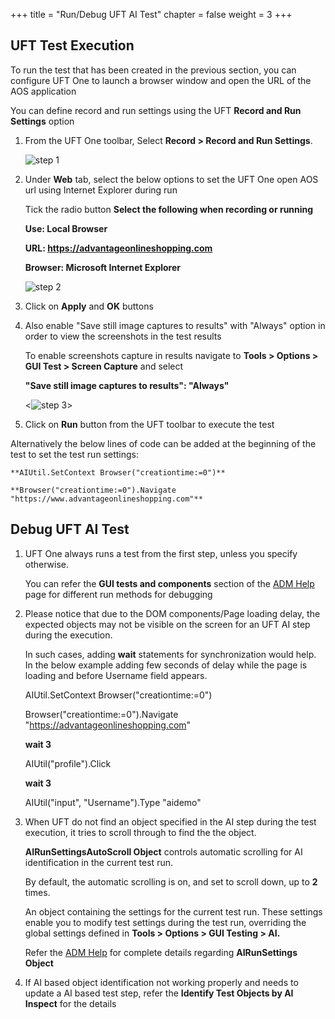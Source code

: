 +++
title = "Run/Debug UFT AI Test"
chapter = false
weight = 3
+++

## UFT Test Execution

To run the test that has been created in the previous section, you can configure UFT One to launch a browser window and open the URL of the AOS application

You can define record and run settings using the UFT **Record and Run Settings** option

1. From the UFT One toolbar, Select **Record > Record and Run Settings**.

	![step 1](/images/30_Create_UFT_AI_Based_Test/RnR_toolbar.png)

2. Under **Web** tab, select the below options to set the UFT One open AOS url using Internet Explorer during run

	Tick the radio button **Select the following when recording or running**
	
	**Use: Local Browser**
	
	**URL: https://advantageonlineshopping.com**
	
	**Browser: Microsoft Internet Explorer**
	
	![step 2](/images/30_Create_UFT_AI_Based_Test/RnR_settings.png)
	
3. Click on **Apply** and **OK** buttons

4. Also enable "Save still image captures to results" with "Always" option in order to view the screenshots in the test results

	To enable screenshots capture in results navigate to **Tools > Options > GUI Test > Screen Capture** and select

	**"Save still image captures to results": "Always"**
	
	<![step 3](/images/30_Create_UFT_AI_Based_Test/screen_capture.png)>
	
5. Click on **Run** button from the UFT toolbar to execute the test

Alternatively the below lines of code can be added at the beginning of the test to set the test run settings:

	**AIUtil.SetContext Browser("creationtime:=0")**

	**Browser("creationtime:=0").Navigate "https://www.advantageonlineshopping.com"**

## Debug UFT AI Test

1. UFT One always runs a test from the first step, unless you specify otherwise.

	You can refer the **GUI tests and components** section of the [ADM Help](https://admhelp.microfocus.com/uft/en/15.0-15.0.2/UFT_Help/Content/User_Guide/z_Ch_RunTestAndComps.htm#) page for different run methods for debugging

2. Please notice that due to the DOM components/Page loading delay, the expected objects may not be visible on the screen for an UFT AI step during the execution.

	In such cases, adding **wait** statements for synchronization would help. In the below example adding few seconds of delay while the page is loading and before Username field appears.

	AIUtil.SetContext Browser("creationtime:=0")

	Browser("creationtime:=0").Navigate "https://advantageonlineshopping.com"

	**wait 3**

	AIUtil("profile").Click

	**wait 3**

	AIUtil("input", "Username").Type "aidemo"

3. When UFT do not find an object specified in the AI step during the test execution, it tries to scroll through to find the the object.

	**AIRunSettingsAutoScroll Object** controls automatic scrolling for AI identification in the current test run.

	By default, the automatic scrolling is on, and set to scroll down, up to **2** times.

	An object containing the settings for the current test run. These settings enable you to modify test settings during the test run, overriding the global settings defined in **Tools > Options > GUI Testing > AI.**

	Refer the [ADM Help](https://admhelp.microfocus.com/uft/en/15.0-15.0.2/UFT_Help/Subsystems/OMRHelp/Content/AI/AIPackageLib~AIRunSettings.html?Highlight=AIUtil) for complete details regarding **AIRunSettings Object**
	
4. If AI based object identification not working properly and needs to update a AI based test step, refer the **Identify Test Objects by AI Inspect** for the details

